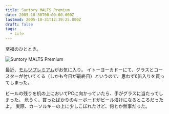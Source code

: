 ```yaml
---
title: Suntory MALTS Premium
date: 2005-10-30T00:00:00.000Z
lastmod: 2005-10-31T12:39:25.000Z
draft: false
tags:
  - Life
---
```


至福のひととき。

![Suntory MALTS Premium](@/assets/flickr/57488325.jpg "Suntory MALTS Premium")

最近、[モルツプレミアム](http://www.suntory.co.jp/beer/premium/)がお気に入り。 イトーヨーカドーにて、グラスとコースターが付いてくる（しかも今日が最終日）というので、思わず6缶入りを買ってしまった。

ビールの残りを机の上においてPCに向かっていたら、手がグラスに当たってしまった。 危うく、[買ったばかりのキーボード](/posts/20051026/p01)がビール漬けになるところだったよ。 実際、カーソルキーの上に少しこぼれたけど、何とか無事だった。
